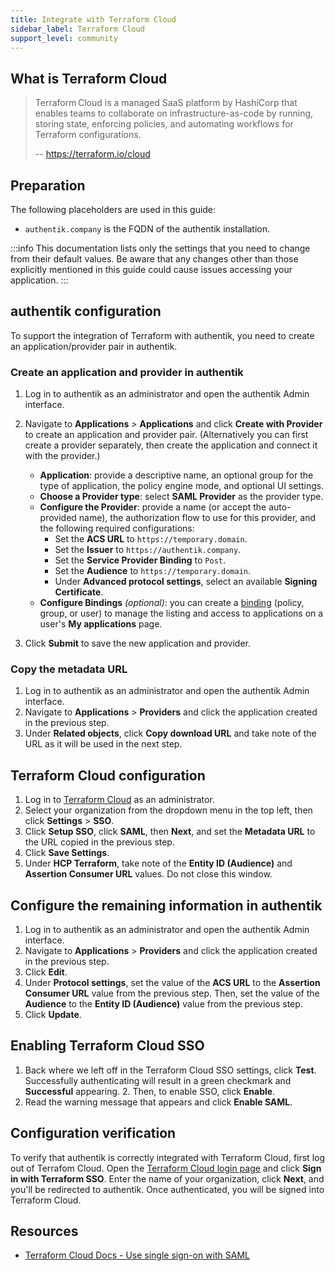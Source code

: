 ```yaml
---
title: Integrate with Terraform Cloud
sidebar_label: Terraform Cloud
support_level: community
---
```


## What is Terraform Cloud

> Terraform Cloud is a managed SaaS platform by HashiCorp that enables teams to collaborate on infrastructure-as-code by running, storing state, enforcing policies, and automating workflows for Terraform configurations.
>
> -- https://terraform.io/cloud

## Preparation

The following placeholders are used in this guide:

- `authentik.company` is the FQDN of the authentik installation.

:::info
This documentation lists only the settings that you need to change from their default values. Be aware that any changes other than those explicitly mentioned in this guide could cause issues accessing your application.
:::

## authentik configuration

To support the integration of Terraform with authentik, you need to create an application/provider pair in authentik.

### Create an application and provider in authentik

1. Log in to authentik as an administrator and open the authentik Admin interface.
2. Navigate to **Applications** > **Applications** and click **Create with Provider** to create an application and provider pair. (Alternatively you can first create a provider separately, then create the application and connect it with the provider.)
    - **Application**: provide a descriptive name, an optional group for the type of application, the policy engine mode, and optional UI settings.
    - **Choose a Provider type**: select **SAML Provider** as the provider type.
    - **Configure the Provider**: provide a name (or accept the auto-provided name), the authorization flow to use for this provider, and the following required configurations:
        - Set the **ACS URL** to `https://temporary.domain`.
        - Set the **Issuer** to `https://authentik.company`.
        - Set the **Service Provider Binding** to `Post`.
        - Set the **Audience** to `https://temporary.domain`.
        - Under **Advanced protocol settings**, select an available **Signing Certificate**.
    - **Configure Bindings** _(optional)_: you can create a [binding](/docs/add-secure-apps/flows-stages/bindings/) (policy, group, or user) to manage the listing and access to applications on a user's **My applications** page.

3. Click **Submit** to save the new application and provider.

### Copy the metadata URL

1. Log in to authentik as an administrator and open the authentik Admin interface.
2. Navigate to **Applications** > **Providers** and click the application created in the previous step.
3. Under **Related objects**, click **Copy download URL** and take note of the URL as it will be used in the next step.

## Terraform Cloud configuration

1. Log in to [Terraform Cloud](https://app.terraform.io) as an administrator.
2. Select your organization from the dropdown menu in the top left, then click **Settings** > **SSO**.
3. Click **Setup SSO**, click **SAML**, then **Next**, and set the **Metadata URL** to the URL copied in the previous step.
4. Click **Save Settings**.
5. Under **HCP Terraform**, take note of the **Entity ID (Audience)** and **Assertion Consumer URL** values. Do not close this window.

## Configure the remaining information in authentik

1. Log in to authentik as an administrator and open the authentik Admin interface.
2. Navigate to **Applications** > **Providers** and click the application created in the previous step.
3. Click **Edit**.
4. Under **Protocol settings**, set the value of the **ACS URL** to the **Assertion Consumer URL** value from the previous step. Then, set the value of the **Audience** to the **Entity ID (Audience)** value from the previous step.
5. Click **Update**.

## Enabling Terraform Cloud SSO

1. Back where we left off in the Terraform Cloud SSO settings, click **Test**. Successfully authenticating will result in a green checkmark and **Successful** appearing. 2. Then, to enable SSO, click **Enable**.
2. Read the warning message that appears and click **Enable SAML**.

## Configuration verification

To verify that authentik is correctly integrated with Terraform Cloud, first log out of Terrafom Cloud. Open the [Terraform Cloud login page](https://app.terraform.io/) and click **Sign in with Terraform SSO**. Enter the name of your organization, click **Next**, and you'll be redirected to authentik. Once authenticated, you will be signed into Terraform Cloud.

## Resources

- [Terraform Cloud Docs - Use single sign-on with SAML](https://developer.hashicorp.com/terraform/cloud-docs/users-teams-organizations/single-sign-on/saml)
